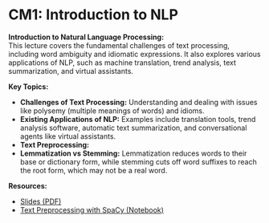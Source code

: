 # CM1: Introduction to NLP

**Introduction to Natural Language Processing:**  
This lecture covers the fundamental challenges of text processing, including word ambiguity and idiomatic expressions. It also explores various applications of NLP, such as machine translation, trend analysis, text summarization, and virtual assistants.

**Key Topics:**  
- **Challenges of Text Processing:** Understanding and dealing with issues like polysemy (multiple meanings of words) and idioms.
- **Existing Applications of NLP:** Examples include translation tools, trend analysis software, automatic text summarization, and conversational agents like virtual assistants.
- **Text Preprocessing:**
- **Lemmatization vs Stemming:** Lemmatization reduces words to their base or dictionary form, while stemming cuts off word suffixes to reach the root form, which may not be a real word.

**Resources:**  
- [Slides (PDF)](01-intro.pdf)  
- [Text Preprocessing with SpaCy (Notebook)](https://github.com/ua-datalab/NLP-Speech/blob/main/Natural_Language_Processing_with_Spacy/Natural_Language_Processing_Text_Mining_and_Sentiment_Analysis.ipynb)
